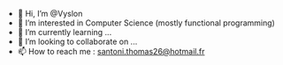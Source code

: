 - 👋 Hi, I’m @Vyslon
- 👀 I’m interested in Computer Science (mostly functional programming)
- 🌱 I’m currently learning ...
- 💞️ I’m looking to collaborate on ...
- 📫 How to reach me : santoni.thomas26@hotmail.fr

<!---
Vyslon/Vyslon is a ✨ special ✨ repository because its `README.md` (this file) appears on your GitHub profile.
You can click the Preview link to take a look at your changes.
--->
